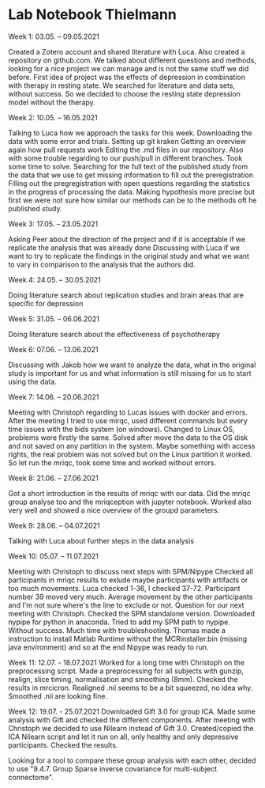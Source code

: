 # Lab Notebook Thielmann

Week 1: 03.05. – 09.05.2021

Created a Zotero account and shared literature with Luca. Also created a repository on github.com.
We talked about different questions and methods, looking for a nice project we can manage and is not the same stuff we did before.
First idea of project was the effects of depression in combination with therapy in resting state. We searched for literature and data sets, without success.
So we decided to choose the resting state depression model without the therapy. 

Week 2: 10.05. – 16.05.2021

Talking to Luca how we approach the tasks for this week.
Downloading the data with some error and trials.
Setting up git kraken
Getting an overview again how pull requests work
Editing the .md files in our repository. Also with some trouble regarding to our push/pull in different branches. Took some time to solve.
Searching for the full text of the published study from the data that we use to get missing information to fill out the preregistration
Filling out the pregregistration with open questions regarding the statistics in the progress of processing the data.
Making hypothesis more precise but first we were not sure how similar our methods can be to the methods oft he published study.

Week 3: 17.05. – 23.05.2021

Asking Peer about the direction of the project and if it is acceptable if we replicate the analysis that was already done
Discussing with Luca if we want to try to replicate the findings in the original study and what we want to vary in comparison to the analysis that the authors did.

Week 4: 24.05. – 30.05.2021

Doing literature search about replication studies and brain areas that are specific for depression

Week 5: 31.05. – 06.06.2021

Doing literature search about the effectiveness of psychotherapy

Week 6: 07.06. – 13.06.2021

Discussing with Jakob how we want to analyze the data, what in the original study is important for us and what information is still missing for us to start using the data.

Week 7: 14.06. – 20.06.2021

Meeting with Christoph regarding to Lucas issues with docker and errors. 
After the meeting I tried to use mirqc, used different commands but every time issues with the bids system (on windows).
Changed to Linux OS, problems were firstly the same. Solved after move the data to the OS disk and not saved on any partition in the system. Maybe something with access rights, the real problem was not solved but on the Linux partition it worked.
So let run the mriqc, took some time and worked without errors.

Week 8: 21.06. – 27.06.2021

Got a short introduction in the results of mriqc with our data. 
Did the mriqc group analyse too and the mriqception with jupyter notebook. 
Worked also very well and showed a nice overview of the groupd parameters. 

Week 9: 28.06. – 04.07.2021

Talking with Luca about further steps in the data analysis

Week 10: 05.07. – 11.07.2021

Meeting with Christoph to discuss next steps with SPM/Nipype
Checked all participants in mriqc results to exlude maybe participants with artifacts or too much movements. 
Luca checked 1-36, I checked 37-72. Participant number 39 moved very much. Average movement by the other participants and I'm not sure where's the line to exclude or not. 
Question for our next meeting with Christoph.
Checked the SPM standalone version.
Downloaded nypipe for python in anaconda. Tried to add my SPM path to nypipe. Without success.
Much time with troubleshooting.
Thomas made a instruction to install Matlab Runtime without the MCRinstaller.bin (missing java environment) and so at the end Nipype was ready to run.

Week 11: 12.07. - 18.07.2021
Worked for a long time with Christoph on the preprocessing script.
Made a preprocessing for all subjects with gunzip, realign, slice timing, normalisation and smoothing (8mm).
Checked the results in mrcicron. Realigned .nii seems to be a bit squeezed, no idea why. Smoothed .nii are looking fine.


Week 12: 19.07. - 25.07.2021
Downloaded Gift 3.0 for group ICA. Made some analysis with Gift and checked the different components.
After meeting with Christoph we decided to use Nilearn instead of Gift 3.0. 
Created/copied the ICA Nilearn script and let it run on all, only healthy and only depressive participants. 
Checked the results.

Looking for a tool to compare these group analysis with each other, decided to use "9.4.7. Group Sparse inverse covariance for multi-subject connectome".
